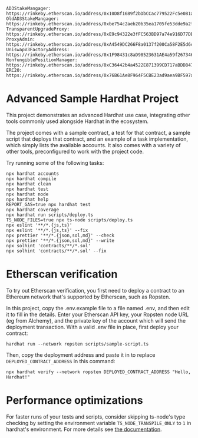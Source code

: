 ```
AD3StakeMangager: https://rinkeby.etherscan.io/address/0x10D8f1689f2bDbCCac779522Fc5e081acaC471A5#code
OldAD3StakeMangager: https://rinkeby.etherscan.io/address/0xbe754c2aeb20b35ea1705fe53dde9a2f4313cb3b#code
TransparentUpgradeProxy: https://rinkeby.etherscan.io/address/0xE9c94322e3fFC563BD97a74e916D77DEE4797A9F#code
ProxyAdmin: https://rinkeby.etherscan.io/address/0xA4549DC266F8a0137f200Ca58F2E5d6cB85c020A#code
UniswapV3FactoryAddress: https://rinkeby.etherscan.io/address/0x1F98431c8aD98523631AE4a59f267346ea31F984#code
NonfungiblePositionManager: https://rinkeby.etherscan.io/address/0xC36442b4a4522E871399CD717aBDD847Ab11FE88#code
ERC20: https://rinkeby.etherscan.io/address/0x76B61Ae8F964F5CBE23ad9aea9BF597aa4cEA7eD
```



# Advanced Sample Hardhat Project

This project demonstrates an advanced Hardhat use case, integrating other tools commonly used alongside Hardhat in the ecosystem.

The project comes with a sample contract, a test for that contract, a sample script that deploys that contract, and an example of a task implementation, which simply lists the available accounts. It also comes with a variety of other tools, preconfigured to work with the project code.

Try running some of the following tasks:

```shell
npx hardhat accounts
npx hardhat compile
npx hardhat clean
npx hardhat test
npx hardhat node
npx hardhat help
REPORT_GAS=true npx hardhat test
npx hardhat coverage
npx hardhat run scripts/deploy.ts
TS_NODE_FILES=true npx ts-node scripts/deploy.ts
npx eslint '**/*.{js,ts}'
npx eslint '**/*.{js,ts}' --fix
npx prettier '**/*.{json,sol,md}' --check
npx prettier '**/*.{json,sol,md}' --write
npx solhint 'contracts/**/*.sol'
npx solhint 'contracts/**/*.sol' --fix
```

# Etherscan verification

To try out Etherscan verification, you first need to deploy a contract to an Ethereum network that's supported by Etherscan, such as Ropsten.

In this project, copy the .env.example file to a file named .env, and then edit it to fill in the details. Enter your Etherscan API key, your Ropsten node URL (eg from Alchemy), and the private key of the account which will send the deployment transaction. With a valid .env file in place, first deploy your contract:

```shell
hardhat run --network ropsten scripts/sample-script.ts
```

Then, copy the deployment address and paste it in to replace `DEPLOYED_CONTRACT_ADDRESS` in this command:

```shell
npx hardhat verify --network ropsten DEPLOYED_CONTRACT_ADDRESS "Hello, Hardhat!"
```

# Performance optimizations

For faster runs of your tests and scripts, consider skipping ts-node's type checking by setting the environment variable `TS_NODE_TRANSPILE_ONLY` to `1` in hardhat's environment. For more details see [the documentation](https://hardhat.org/guides/typescript.html#performance-optimizations).
